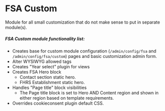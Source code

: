 # FSA Custom

Module for all small customization that do not make sense to put in separate module(s).

##### FSA Custom module functionality list:
* Creates base for custom module configuration (`/admin/config/fsa` and `/admin/config/fsa/custom`) pages and basic customization admin form.
* Alter WYSIWYG allowed tags
* Creates "Year select" plugin for views
* Creates FSA Hero block
  * Contact section static hero.
  * FHRS Establishment static hero.
* Handles "Page title" block visibilities
  * The Page title block is set to Hero AND Content region and shown in either region based on template requirements. 
* Overrides cookieconsent plugin default CSS.

